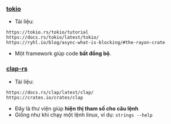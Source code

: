 ### [tokio](https://github.com/tokio-rs/tokio)
- Tài liệu:
```
https://tokio.rs/tokio/tutorial
https://docs.rs/tokio/latest/tokio/
https://ryhl.io/blog/async-what-is-blocking/#the-rayon-crate
```
- Một framework giúp code **bất đồng bộ**.

### [clap-rs](https://github.com/clap-rs/clap)
- Tài liệu:
```
https://docs.rs/clap/latest/clap/
https://crates.io/crates/clap
```
- Đây là thư viện giúp **hiện thị tham số cho câu lệnh**
- Giống như khi chạy một lệnh linux, ví dụ: `strings --help`







